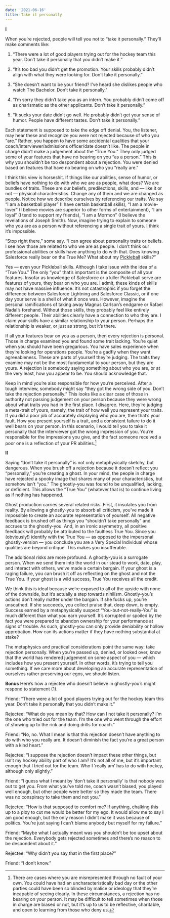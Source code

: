 ```yaml
---
date: '2021-06-16'
title: Take it personally
---
```


**I**

When you’re rejected, people will tell you not to “take it personally.” They’ll make comments like:

1.	“There were a lot of good players trying out for the hockey team this year. Don’t take it personally that you didn’t make it.”

2.	“It’s too bad you didn’t get the promotion. Your skills probably didn’t align with what they were looking for. Don’t take it personally.”

3.	“She doesn’t want to be your friend? I’ve heard she dislikes people who watch The Bachelor. Don’t take it personally."

4.	“I’m sorry they didn’t take you as an intern. You probably didn’t come off as charismatic as the other applicants. Don’t take it personally.”

5.	“It sucks your date didn’t go well. He probably didn’t get your sense of humor. People have different tastes. Don’t take it personally.”

Each statement is supposed to take the edge off denial. You, the listener, may hear these and recognize you were not rejected because of who you “are.”  Rather, you happen to have some accidental qualities that your coach/interviewer/admissions officer/date doesn’t like. The people in charge didn’t make a judgement about the “True You.” They only judged some of your features that have no bearing on you “as a person.” This is why you shouldn’t be too despondent about a rejection. You were denied based on features that have no bearing on who you “really are.”

I think this view is horseshit. If things like our abilities, sense of humor, or beliefs have nothing to do with who we are as people, what does? We are bundles of traits. These are our beliefs, predilections, skills, and — like it or not — physical characteristics. Change any of them and we are changed as people. Notice how we describe ourselves by referencing our traits. We say “I am a basketball player” (I have certain basketball skills), “I am a movie-lover” (I believe movies are superior to other forms of entertainment), “I am loyal” (I tend to support my friends), “I am a Mormon” (I believe the revelations of Joseph Smith). Now, imagine trying to explain to someone who you are as a person without referencing a single trait of yours. I think it’s impossible.

“Stop right there,” some say. “I can agree about personality traits or beliefs. I see how those are related to who we are as people. I don’t think our professional abilities or skills have anything to do with that. Does knowing Salesforce really bear on the True Me? What about my [Pickleball](https://en.wikipedia.org/wiki/Pickleball) skills?”

Yes — even your Pickleball skills. Although I take issue with the idea of a “True You.” The only “you” that’s important is the composite of all your features. Insofar as knowledge of Salesforce or a killer Pickleball serve are features of yours, they bear on who you are. I admit, these kinds of skills may not have massive influence. It’s not catastrophic if you forget the difference between Salesforce Lightning and Salesforce Classic, or if one day your serve is a shell of what it once was. However, imagine the personal ramifications of taking away Magnus Carlson’s endgame or Rafael Nadal’s forehand. Without those skills, they probably feel like entirely different people. Their abilities clearly have a connection to who they are. I claim your skills have a similar relationship to your person. Perhaps the relationship is weaker, or just as strong, but it’s there.

If all your features bear on you as a person, then every rejection is personal. Those in charge examined you and found some trait lacking. You’re quiet when you should have been gregarious. You have sales experience when they’re looking for operations people. You’re a gadfly when they want agreeableness. These are parts of yourself they’re judging. The traits they examine may not be the most fundamental to your person, but they are yours. A rejection is somebody saying something about who you are, or at the very least, how you appear to be. You should acknowledge that.

Keep in mind you’re also responsible for how you’re perceived. After a tough interview, somebody might say “they got the wrong side of you. Don’t take the rejection personally.” This looks like a clear case of those in authority not passing judgement on your person because they were wrong about what traits you had in the first place. I disagree. Here, they’re judging a meta-trait of yours, namely, the trait of how well you represent your traits. If you did a poor job of accurately displaying who you are, then that’s your fault. How you present yourself is a trait, and a consistent failure to do it well bears on your person. In this scenario, I would tell you to take it personally that the interviewer got the wrong impression of you. You’re responsible for the impressions you give, and the fact someone received a poor one is a reflection of your PR abilities.[^1]




**II**

Saying “don’t take it personally” is not only metaphysically sketchy, but dangerous. When you brush off a rejection because it doesn’t reflect you “personally,” you’re creating a ghost. In your mind, the people in charge have rejected a spooky image that shares many of your characteristics, but somehow isn’t “you.” The ghostly-you was found to be unqualified, lacking, or deficient. This allows the “True You” (whatever that is) to continue living as if nothing has happened.

Ghost production carries several related risks. First, it insulates you from reality. By allowing a ghostly-you to absorb all criticism, you’ve made it impossible to create an accurate representation of yourself. All negative feedback is brushed off as things you “shouldn’t take personally” and accrues to the ghostly-you. And, in an ironic asymmetry, all positive feedback will probably be attributed to the faultless True You. Since you (obviously!) identify with the True You — as opposed to the impersonal ghostly-version — you conclude you are a Very Special Individual whose qualities are beyond critique. This makes you insufferable.

The additional risks are more profound. A ghostly-you is a surrogate person. When we send them into the world in our stead to work, date, play, and interact with others, we’ve made a certain bargain. If your ghost is a raging failure, you can brush it off as reflecting on the ghost and not the True You. If your ghost is a wild success, True You receives all the credit.

We think this is ideal because we’re exposed to all of the upside with none of the downside, but it’s actually a step towards nihilism. Ghostly-you’s actions don’t really matter under the bargain. If she fucks up, you’re unscathed. If she succeeds, you collect praise that, deep down, is empty. Success earned by a metaphysically suspect “You-but-not-really-You” is much different than what you earn yourself. It’s corrupted or spoiled by the fact you were prepared to abandon ownership for your performance at signs of trouble. As such, ghostly-you can only provide deniability or hollow approbation. How can its actions matter if they have nothing substantial at stake?

The metaphysics and practical considerations point the same way: take rejection personally. When you’re passed up, denied, or looked over, know that the world has rendered judgement on some aspect of you — which includes how you present yourself. In other words, it’s trying to tell you something. If we care more about developing an accurate representation of ourselves rather preserving our egos, we should listen.


**Bonus**
Here’s how a rejectee who doesn’t believe in ghostly-you’s might respond to statement (1).

Friend: “There were a lot of good players trying out for the hockey team this year. Don’t take it personally that you didn’t make it.”

Rejectee: “What do you mean by that? How can I not take it personally? I’m the one who tried out for the team. I’m the one who went through the effort of showing up to the rink and doing drills for coach.”

Friend: “No, no. What I mean is that this rejection doesn’t have anything to do with who you really are. It doesn’t diminish the fact you’re a great person with a kind heart.”

Rejectee: “I suppose the rejection doesn’t impact these other things, but isn’t my hockey ability part of who I am? It’s not all of me, but it’s important enough that I tried out for the team. Who I ‘really am’ has to do with hockey, although only slightly.”

Friend: “I guess what I meant by ‘don’t take it personally’ is that nobody was out to get you. From what you’ve told me, coach wasn’t biased, you played well enough, but other people were better so they made the team. There was no conspiracy to take them and not you.”

Rejectee: “How is that supposed to comfort me? If anything, chalking this up to a ploy to cut me would be better for my ego. It would allow me to say I am good enough, but the only reason I didn’t make it was because of politics. You’re just saying I can’t blame anybody but myself for my failure.”

Friend: “Maybe what I actually meant was you shouldn’t be too upset about the rejection. Everybody gets rejected sometimes and there’s no reason to be despondent about it.”

Rejectee: “Why didn’t you say that in the first place?”

Friend: “I don’t know.”

[^1]: There are cases where you are misrepresented through no fault of your own. You could have had an uncharacteristically bad day or the other parties could have been so blinded by malice or ideology that they’re incapable of seeing clearly. In these circumstances, a rejection has no bearing on your person. It may be difficult to tell sometimes when those in charge are biased or not, but it’s up to us to be reflective, charitable, and open to learning from those who deny us.
